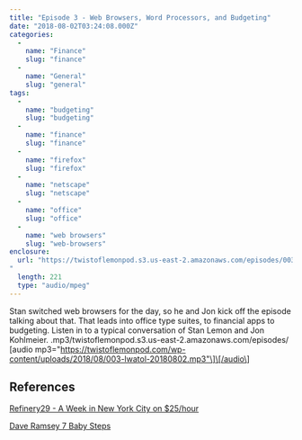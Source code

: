 ```yaml
---
title: "Episode 3 - Web Browsers, Word Processors, and Budgeting"
date: "2018-08-02T03:24:08.000Z"
categories: 
  - 
    name: "Finance"
    slug: "finance"
  - 
    name: "General"
    slug: "general"
tags: 
  - 
    name: "budgeting"
    slug: "budgeting"
  - 
    name: "finance"
    slug: "finance"
  - 
    name: "firefox"
    slug: "firefox"
  - 
    name: "netscape"
    slug: "netscape"
  - 
    name: "office"
    slug: "office"
  - 
    name: "web browsers"
    slug: "web-browsers"
enclosure: 
  url: "https://twistoflemonpod.s3.us-east-2.amazonaws.com/episodes/003-lwatol-20180802.mp3
"
  length: 221
  type: "audio/mpeg"
---
```


Stan switched web browsers for the day, so he and Jon kick off the episode talking about that. That leads into office type suites, to financial apps to budgeting. Listen in to a typical conversation of Stan Lemon and Jon Kohlmeier.
.mp3/twistoflemonpod.s3.us-east-2.amazonaws.com/episodes/
\[audio mp3="https://twistoflemonpod.com/wp-content/uploads/2018/08/003-lwatol-20180802.mp3"\]\[/audio\]

## References

[Refinery29 - A Week in New York City on $25/hour](https://www.refinery29.com/money-diary-new-york-city-marketing-intern-income)

[Dave Ramsey 7 Baby Steps](https://www.daveramsey.com/baby-steps)
